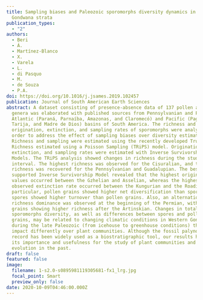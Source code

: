 ```yaml
---
title: Sampling biases and Paleozoic sporomorphs diversity dynamics in Western
  Gondwana strata
publication_types:
  - "2"
authors:
  - Beri
  - Á.
  - Martínez-Blanco
  - X.
  - Varela
  - L.
  - di Pasquo
  - M.
  - de Souza
  - P.A.
doi: https://doi.org/10.1016/j.jsames.2019.102457
publication: Journal of South American Earth Sciences
abstract: A dataset consisting of presence-absence data of 137 pollen and spore
  genera was elaborated with published sources from Pennsylvanian and Permian
  Atlantic (Paraná, Parnaíba, Amazonas, and Claromecó) and Pacific (Paganzo,
  Tarija, and Madre de Dios) basins of South America. The richness and
  origination, extinction, and sampling rates of sporomorphs were analyzed in
  order to address the effect of sampling biases over diversity estimations.
  Richness and sampling were estimated using the recently developed True
  Richness estimated using a Poisson Sampling (TRiPS) model. Origination,
  extinction, and sampling rates were estimated with Inverse Survivorship
  Models. The TRiPS analysis showed changes in richness during the studied
  interval. The highest richness was observed for the Cisuralian, and the lowest
  richness was recovered for the Pennsylvanian and Guadalupian. The best
  supported Inverse Survivorship Model revealed that the highest origination
  values occurred between the Gzhelian and Asselian, whereas the highest
  observed extinction rate occurred between the Kungurian and the Roadian. In
  particular, pollen grains showed higher net diversification than spores, while
  spores showed higher turnover than pollen grains. Also, an alternation in
  richness dominance was observed at the beginning of the Permian, with pollen
  grains showing higher richness after the Artinskian. Changes in total
  sporomorphs diversity, as well as differences between spores and pollen
  grains, may be related to changing climatic conditions in Western Gondwana
  during the late Paleozoic (from icehouse to greenhouse conditions) that could
  impact differently over plant communities. Although the fossil palynomorph
  record has been widely used as a biostratigraphic tool, our results highlight
  its importance and usefulness for the study of plant communities and their
  evolution in the past.
draft: false
featured: false
image:
  filename: 1-s2.0-s0895981119305681-fx1_lrg.jpg
  focal_point: Smart
  preview_only: false
date: 2020-10-09T04:46:00.000Z
---
```

